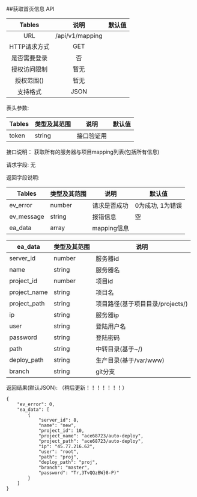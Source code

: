 ##获取首页信息 API


|  Tables  |          说明          | 默认值  |
| :------: | :------------------: | :--: |
|   URL    | /api/v1/mapping |      |
| HTTP请求方式 |         GET          |      |
|  是否需要登录  |          否           |      |
|  授权访问限制  |          暂无          |      |
|  授权范围()  |          暂无          |      |
|   支持格式   |         JSON         |      |


表头参数:

| Tables | 类型及其范围 | 说明    | 默认值  |
| ------ | ------ | ----- | ---- |
| token   | string | 接口验证用 |      |

接口说明：
获取所有的服务器与项目mapping列表(包括所有信息)

请求字段:
无


返回字段说明:

| Tables     | 类型及其范围 | 说明       | 默认值        |
| ---------- | ------ | -------- | ---------- |
| ev_error   | number | 请求是否成功   | 0为成功, 1为错误 |
| ev_message | string | 报错信息     | 空          |
| ea_data  | array  | mapping信息 |            |


| ea_data | 类型及其范围 | 说明          |
| --------- | ------ | ----------- |
| server_id        | number | 服务器id |
| name     | string | 服务器名 |
| project_id     | number | 项目id |
| project_name     | string | 项目名 |
| project_path     | string | 项目路径(基于项目目录/projects/) |
| ip      | string | 服务器ip          |
| user     | string | 登陆用户名          |
| password     | string | 登陆密码          |
| path     | string | 中转目录(基于~/)          |
| deploy_path     | string | 生产目录(基于/var/www)         |
| branch     | string | git分支          |


返回结果(默认JSON): （稍后更新！！！！！！！）
```
{
    "ev_error": 0,
    "ea_data": [
        {
            "server_id": 8,
            "name": "new",
            "project_id": 10,
            "project_name": "ace68723/auto-deploy",
            "project_path": "ace68723/auto-deploy",
            "ip": "45.77.216.62",
            "user": "root",
            "path": "proj",
            "deploy_path": "proj",
            "branch": "master",
            "password": "Tr,3TvQQzBW}8-P)"
        }
    ]
}
```
